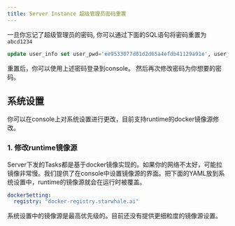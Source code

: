```yaml
---
title: Server Instance 超级管理员密码重置
---
```

一旦你忘记了超级管理员的密码, 你可以通过下面的SQL语句将密码重置为 `abcd1234`

```sql
update user_info set user_pwd='ee9533077d01d2d65a4efdb41129a91e', user_pwd_salt='6ea18d595773ccc2beacce26' where id=1
```

重置后，你可以使用上述密码登录到console。 然后再次修改密码为你想要的密码。

## 系统设置

你可以在console上对系统设置进行更改，目前支持runtime的docker镜像源修改。

### 1. 修改runtime镜像源

Server下发的Tasks都是基于docker镜像实现的。如果你的网络不太好，可能拉镜像非常慢。我们提供了在console中设置镜像源的界面。把下面的YAML放到系统设置中，runtime的镜像源就会在运行时被覆盖。

```yaml
dockerSetting:
  registry: "docker-registry.starwhale.ai"
```

系统设置中的镜像源是最高优先级的。目前还没有提供更细粒度的镜像源设置。
